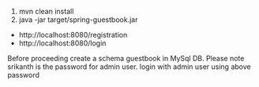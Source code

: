 



1. mvn clean install
2. java -jar target/spring-guestbook.jar

- http://localhost:8080/registration
- http://localhost:8080/login


Before proceeding create a schema guestbook in MySql DB.
Please note srikanth is the password for admin user.
login with admin user using above password

